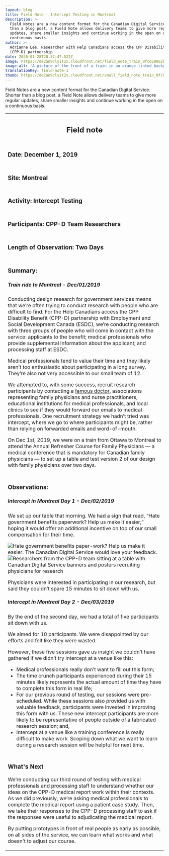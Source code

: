 ```yaml
---
layout: blog
title: Field Note - Intercept Testing in Montreal
description: >-
  Field Notes are a new content format for the Canadian Digital Service. Shorter
  than a blog post, a Field Note allows delivery teams to give more regular
  updates, share smaller insights and continue working in the open on a
  continuous basis.
author: >-
  Adrianne Lee, Researcher with Help Canadians access the CPP Disability Benefit
  (CPP-D) partnership
date: 2020-01-28T20:37:47.522Z
image: https://de2an9clyit2x.cloudfront.net/field_note_train_0fc028062b.jpg
image-alt: 'A picture of the front of a train in an orange tinted background. '
translationKey: field-note-1
thumb: https://de2an9clyit2x.cloudfront.net/small_field_note_train_0fc028062b.jpg
---
```

<p>Field Notes are a new content format for the Canadian Digital Service. Shorter than a blog post, a Field Note allows delivery teams to give more regular updates, share smaller insights and continue working in the open on a continuous basis.</p>

<table class="field-notes">
    <tbody>
        <tr class="field-note-title">
            <th class="field-note-header">
                <span href="http://localhost:1313/" class="logo-field-note" role="img" aria-label="Canadian Digital Service"></span>
                <h2>Field note</h2>
            </th>
        </tr>
        <tr>
            <td class="field-note-subheader">
                <h3>Date: <span class="unbold">December 1, 2019</span></h3>
            </td>
        </tr>
        <tr>
            <td class="field-note-subheader">
                <h3>Site: <span class="unbold">Montreal</span></h3>
            </td>
        </tr>
        <tr>
            <td class="field-note-subheader">
                <h3>Activity: <span class="unbold">Intercept Testing</span></h3>
            </td>
        </tr>
        <tr>
            <td class="field-note-subheader">
                <h3>Participants: <span class="unbold">CPP-D Team Researchers </span></h3>
            </td>
        </tr>
        <tr>
            <td class="field-note-subheader">
                <h3>Length of Observation: <span class="unbold">Two Days</span></h3>
            </td>
        </tr>
        <tr>
            <td>
                <h3>Summary:</h3>
                <h5>Train ride to Montreal - Dec/01/2019</h5>
                <p>Conducting design research for government services means that we’re often trying to conduct research with people who are difficult to find. For the Help Canadians access the CPP Disability Benefit (CPP-D) partnership with Employment and Social Development Canada (ESDC), we’re conducting research with three groups of people who will come in contact with the service: applicants to the benefit; medical professionals who provide supplemental information about the applicant; and processing staff at ESDC.</p>
                <p>Medical professionals tend to value their time and they likely aren’t too enthusiastic about participating in a long survey. They’re also not very accessible to our small team of 12. </p>
                <p>We attempted to, with some success, recruit research participants by contacting a <a href="https://globalnews.ca/news/5288899/income-health-poverty/">famous doctor</a>, associations representing family physicians and nurse practitioners, educational institutions for medical professionals, and local clinics to see if they would forward our emails to medical professionals. One recruitment strategy we hadn’t tried was intercept, where we go to where participants might be, rather than relying on forwarded emails and word-of-mouth.</p>
                <p>On Dec 1st, 2019, we were on a train from Ottawa to Montreal to attend the Annual Refresher Course for Family Physicians — a medical conference that is mandatory for Canadian family physicians — to set up a table and test version 2 of our design with family physicians over two days.</p>
            </td>
        </tr>
        <tr>
            <td>
                <h3>Observations:</h3>
                <h5>Intercept in Montreal Day 1 - Dec/02/2019</h5>
                <p>We set up our table that morning. We had a sign that read, “Hate government benefits paperwork? Help us make it easier,” hoping it would offer an additional incentive on top of our small compensation for their time.</p>
                <img class="field-note-img" src="https://de2an9clyit2x.cloudfront.net/field_note_1_ad_d6b0760c29.jpg" alt="Hate government benefits paper-work? Help us make it easier. The Canadian Digital Service would love your feedback.">
                <img class="field-note-img" src="https://de2an9clyit2x.cloudfront.net/cppd_team_research_fd076489f2.jpg" alt="Researchers from the CPP-D team sitting at a table with Canadian Digital Service banners and posters recruiting physicians for research">
                <p>Physicians were interested in participating in our research,  but said they couldn’t spare 15 minutes to sit down with us. </p>
                <h5>Intercept in Montreal Day 2 - Dec/03/2019</h5>
                <p>By the end of the second day, we had a total of five participants sit down with us.</p>
                <p>We aimed for 10 participants. We were disappointed by our efforts and felt like they were wasted. </p>
                <p>However, these five sessions gave us insight we couldn’t have gathered if we didn’t try intercept at a venue like this:</p>
                <ul>
                    <li>Medical professionals really don’t want to fill out this form;</li>
                    <li>The time crunch participants experienced during their 15 minutes likely represents the actual amount of time they have to complete this form in real life;</li>
                    <li>For our previous round of testing, our sessions were pre-scheduled. While these sessions also provided us with valuable feedback, participants were invested in improving this form with us. These new intercept participants are more likely to be representative of people outside of a fabricated research session; and,</li>
                    <li>Intercept at a venue like a training conference is really difficult to make work. Scoping down what we want to learn during a research session will be helpful for next time.</li>
                </ul>
            </td>
        </tr>
        <tr>
            <td>
                <h3>What's Next</h3>
                <p>We’re conducting our third round of testing with medical professionals and processing staff to understand whether our ideas on the CPP-D medical report work within their contexts. As we did previously, we’re asking medical professionals to complete the medical report using a patient case study. Then, we take their responses to the CPP-D processing staff to ask if the responses were useful to adjudicating the medical report.</p>
                <p>By putting prototypes in front of real people as early as possible, on all sides of the service, we can learn what works and what doesn't to adjust our course.</p>
            </td>
        </tr>
    </tbody>
</table>


